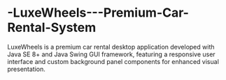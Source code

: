 # -LuxeWheels---Premium-Car-Rental-System
LuxeWheels is a premium car rental desktop application developed with Java SE 8+ and Java Swing GUI framework, featuring a responsive user interface and custom background panel components for enhanced visual presentation.
